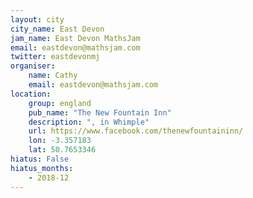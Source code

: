 ```yaml
---
layout: city                                           
city_name: East Devon                                                               
jam_name: East Devon MathsJam
email: eastdevon@mathsjam.com
twitter: eastdevonmj
organiser:
    name: Cathy
    email: eastdevon@mathsjam.com
location:
    group: england
    pub_name: "The New Fountain Inn"
    description: ", in Whimple"
    url: https://www.facebook.com/thenewfountaininn/
    lon: -3.357183
    lat: 50.7653346
hiatus: False
hiatus_months:
    - 2018-12
---
```

